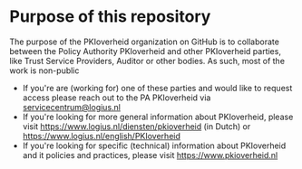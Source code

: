 # Purpose of this repository

The purpose of the PKIoverheid organization on GitHub is to collaborate between the Policy Authority PKIoverheid and other PKIoverheid parties, like Trust Service Providers, Auditor or other bodies. As such, most of the work is non-public

- If you're are (working for) one of these parties and would like to request access please reach out to the PA PKIoverheid via servicecentrum@logius.nl
- If you're looking for more general information about PKIoverheid, please visit https://www.logius.nl/diensten/pkioverheid (in Dutch) or https://www.logius.nl/english/PKIoverheid
- If you're looking for specific (technical) information about PKIoverheid and it policies and practices, please visit https://www.pkioverheid.nl 
